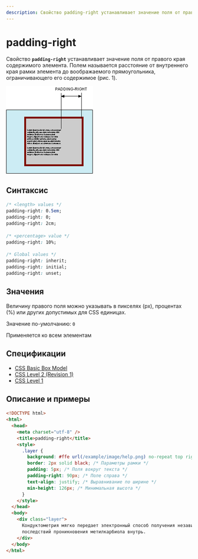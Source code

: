 ```yaml
---
description: Свойство padding-right устанавливает значение поля от правого края содержимого элемента. Полем называется расстояние от внутреннего края рамки элемента до воображаемого прямоугольника, ограничивающего его содержимое
---
```


# padding-right

Свойство **`padding-right`** устанавливает значение поля от правого края содержимого элемента. Полем называется расстояние от внутреннего края рамки элемента до воображаемого прямоугольника, ограничивающего его содержимое (рис. 1).

![Рис. 1. Поле справа от текста](css_padding-right_1.png)

## Синтаксис

```css
/* <length> values */
padding-right: 0.5em;
padding-right: 0;
padding-right: 2cm;

/* <percentage> value */
padding-right: 10%;

/* Global values */
padding-right: inherit;
padding-right: initial;
padding-right: unset;
```

## Значения

Величину правого поля можно указывать в пикселях (px), процентах (%) или других допустимых для CSS единицах.

Значение по-умолчанию: `0`

Применяется ко всем элементам

## Спецификации

- [CSS Basic Box Model](http://dev.w3.org/csswg/css3-box/#the-padding)
- [CSS Level 2 (Revision 1)](http://www.w3.org/TR/CSS2/box.html#padding-properties)
- [CSS Level 1](http://www.w3.org/TR/CSS1/#padding-right)

## Описание и примеры

```html
<!DOCTYPE html>
<html>
  <head>
    <meta charset="utf-8" />
    <title>padding-right</title>
    <style>
      .layer {
        background: #ffe url(/example/image/help.png) no-repeat top right; /* Параметры фона */
        border: 2px solid black; /* Параметры рамки */
        padding: 5px; /* Поля вокруг текста */
        padding-right: 90px; /* Поле справа */
        text-align: justify; /* Выравнивание по ширине */
        min-height: 126px; /* Минимальная высота */
      }
    </style>
  </head>
  <body>
    <div class="layer">
      Кондуктометрия мягко передает электронный способ получения независимо от
      последствий проникновения метилкарбиола внутрь.
    </div>
  </body>
</html>
```
